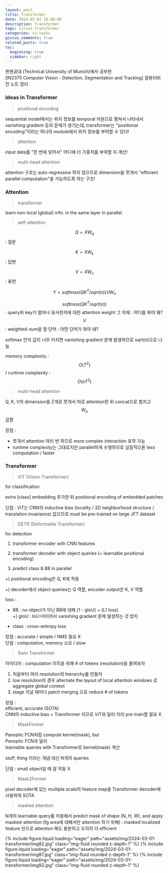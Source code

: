 ```yaml
---
layout: post
title: Transformer
date: 2024-03-01 18:00:00
description: Transformer
tags: vision transformer
categories: cv-tasks
giscus_comments: true
related_posts: true
toc:
  beginning: true
  sidebar: right
---
```


뮌헨공대 (Technical University of Munich)에서 공부한  
[IN2375 Computer Vision - Detection, Segmentation and Tracking]
컴퓨터비전 노트 정리  

### Ideas in Transformer  

> positional encoding  

sequential model에서는 위치 정보를 temporal 차원으로 펼쳐서 나타내서 vanishing gradient 등의 문제가 생기는데, transformer는 "positional encoding"이라는 하나의 module에서 위치 정보를 부여할 수 있다!  

> attention  

input data를 "한 번에 넣어서" 어디에 더 가중치를 부여할 지 계산!  

> multi-head attention  

attention 구조는 auto-regressive 하지 않으므로 dimension을 쪼개서 "efficient parallel computation"을 가능하도록 하는 구조!  

### Attention  

> transformer  

learn non-local (global) info. in the same layer in parallel  

>  self-attention  

$$Q = XW_q$$ : 질문  

$$K = XW_k$$ : 답변  

$$V = XW_v$$ : 표현  

$$Y = softmax(QK^T/sqrt(n))V W_o$$  

$$softmax(QK^T/sqrt(n))$$ : query와 key가 얼마나 유사한지에 대한 attention weight 그 자체 : 어디를 봐야 돼?  
$$V$$ : weighted-sum을 할 단어 : 어떤 단어가 와야 돼?  

softmax 안의 값이 너무 커지면 vanishing gradient 문제 발생하므로 sqrt(n)으로 나눔  

memory complexity : $$O(T^2)$$ / runtime complexity : $$O(nT^2)$$  

> multi-head attention  

Q, K, V의 dimension을 Z개로 쪼개서 따로 attention한 뒤 concat으로 합치고 $$W_o$$ 곱함  

장점 :  
- 쪼개서 attention 여러 번 하므로 more complex interaction 포착 가능  
- runtime complexity는 그대로지만 parallel하게 수행하므로 실질적으론 less computation / faster  

### Transformer

> ViT (Vision Transformer)  

for classification  

extra [class] embedding 추가한 뒤 positional encoding of embedded patches  

단점 : ViT는 CNN의 inductive bias (locality / 2D neighborhood structure / translation invariance) 없으므로 must be pre-trained on large JFT dataset  

> DETR (Deformable Transformer)  

for detection  

1. transformer encoder with CNN features  

2. transformer decoder with object queries (= learnable positional encoding)  

3. predict class & BB in parallel  

+) positional encoding은 Q, K에 적용  

+) decoder에서 object queries는 Q 역할, encoder output은 K, V 역할  

loss :  

- BB : no object가 아닌 BB에 대해 (1 - gIoU) + (L1 loss)  
+) gIoU : IoU=0이어서 vanishing gradient 문제 발생하는 것 방지  

- class : cross-entropy loss  

장점 : accurate / simple / NMS 필요 X  
단점 : computation, memory 소모 / slow  

> Swin Transformer

아이디어 : computation 이득을 위해 # of tokens (resolution)을 줄여보자  

1. 처음부터 여러 resolution의 hierarchy를 만들자  
2. low resolution의 경우 alternate the layout of local attention windows 로 aggregate global context  
3. stage 지날 때마다 patch merging 으로 reduce # of tokens  

장점 :  
efficient, accurate (SOTA)  
CNN의 inductive bias + Transformer 이므로 ViT와 달리 미리 pre-train할 필요 X  

> MaskFormer

Panoptic FCN처럼 compute kernel(mask), but  
Panoptic FCN과 달리  
learnable queries with Transformer로 kernel(mask) 계산  

stuff, thing 이라는 개념 대신 N개의 queries  

단점 : small object일 때 잘 작동 X  

> Mask2Former  

pixel decoder에 있는 multiple scale의 feature map을 Transformer decoder에 사용하여 SOTA  

> masked attention  

N개의 learnable query를 이용해서 predict mask of shape (N, H, W), and apply masked-attention (fg area에 대해서만 attention 하기 위해) : masked localized feature 만으로 attention 해도 충분하고 오히려 더 efficient  

<swiper-container keyboard="true" navigation="true" pagination="true" pagination-clickable="true" pagination-dynamic-bullets="true" rewind="true">
  <swiper-slide>{% include figure.liquid loading="eager" path="assets/img/2024-03-01-transformer/img82.jpg" class="img-fluid rounded z-depth-1" %}</swiper-slide>
  <swiper-slide>{% include figure.liquid loading="eager" path="assets/img/2024-03-01-transformer/img87.jpg" class="img-fluid rounded z-depth-1" %}</swiper-slide>
  <swiper-slide>{% include figure.liquid loading="eager" path="assets/img/2024-03-01-transformer/img92.jpg" class="img-fluid rounded z-depth-1" %}</swiper-slide>
</swiper-container>